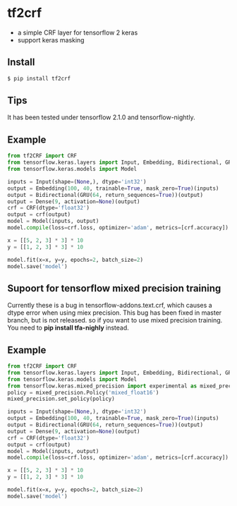 # tf2crf
* a simple CRF layer for tensorflow 2 keras
* support keras masking

## Install
```python
$ pip install tf2crf
```
## Tips
It has been tested under tensorflow 2.1.0 and tensorflow-nightly.
## Example
```python
from tf2CRF import CRF
from tensorflow.keras.layers import Input, Embedding, Bidirectional, GRU, Dense
from tensorflow.keras.models import Model

inputs = Input(shape=(None,), dtype='int32')
output = Embedding(100, 40, trainable=True, mask_zero=True)(inputs)
output = Bidirectional(GRU(64, return_sequences=True))(output)
output = Dense(9, activation=None)(output)
crf = CRF(dtype='float32')
output = crf(output)
model = Model(inputs, output)
model.compile(loss=crf.loss, optimizer='adam', metrics=[crf.accuracy])

x = [[5, 2, 3] * 3] * 10
y = [[1, 2, 3] * 3] * 10

model.fit(x=x, y=y, epochs=2, batch_size=2)
model.save('model')

```

## Supoort for tensorflow mixed precision training
Currently these is a bug in tensorflow-addons.text.crf, which causes a dtype error when using miex precision. This bug has been fixed in master branch, but is not released. so if you want to use mixed precision training. You need to **pip install tfa-nighly** instead.
## Example
```python
from tf2CRF import CRF
from tensorflow.keras.layers import Input, Embedding, Bidirectional, GRU, Dense
from tensorflow.keras.models import Model
from tensorflow.keras.mixed_precision import experimental as mixed_precision
policy = mixed_precision.Policy('mixed_float16')
mixed_precision.set_policy(policy)

inputs = Input(shape=(None,), dtype='int32')
output = Embedding(100, 40, trainable=True, mask_zero=True)(inputs)
output = Bidirectional(GRU(64, return_sequences=True))(output)
output = Dense(9, activation=None)(output)
crf = CRF(dtype='float32')
output = crf(output)
model = Model(inputs, output)
model.compile(loss=crf.loss, optimizer='adam', metrics=[crf.accuracy])

x = [[5, 2, 3] * 3] * 10
y = [[1, 2, 3] * 3] * 10

model.fit(x=x, y=y, epochs=2, batch_size=2)
model.save('model')

```